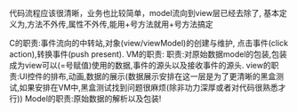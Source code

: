 代码流程应该很清晰，业务也比较简单，model流向到view层已经去除了, 基本定义为,方法不外传,属性不外传,能用+号方法就用+号方法搞定

C的职责:事件流向的中转站,对象(view/viewModel)的创建与维护, 点击事件(click action),转换事件(push present).
 VM的职责: 职责:对原始数据model的包装,包装成为view可以(=号赋值)使用的数据,事件的源头以及接收事件的源头.
 view的职责:UI控件的排布,动画,数据的展示(数据展示安排在这一层是为了更清晰的黑盒测试,如果安排在VM中,黑盒测试找到问题很麻烦(除非功力深厚或者对代码很熟悉才行))
 Model的职责:原始数据的解析以及包装!
